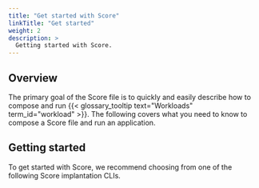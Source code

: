```yaml
---
title: "Get started with Score"
linkTitle: "Get started"
weight: 2
description: >
  Getting started with Score.
---
```


## Overview

The primary goal of the Score file is to quickly and easily describe how to compose and run {{< glossary_tooltip text="Workloads" term_id="workload" >}}. The following covers what you need to know to compose a Score file and run an application.

## Getting started

To get started with Score, we recommend choosing from one of the following Score implantation CLIs.

<!--
The following table describes a path you can follow to learn more about Score.

| Score Implementation               | Description                                                                                                                                                             |
| ---------------------------------- | ----------------------------------------------------------------------------------------------------------------------------------------------------------------------- |
| All                                | [Install the CLI]({{< relref "/docs/get%20started/install.md" >}}): Methods to download the Score implementation (CLI).                                                 |
| `score-compose`                    | [Hello World]({{< relref "/docs/get%20started/score-compose-hello-world" >}}): A Hello World application for `score-compose`.                                           |
| `score-helm`                       | [Hello World]({{< relref "/docs/get%20started/score-helm-hello-world" >}}): A Hello World application for `score-helm`.                                                 |
| `score-humanitec`                  | [Hello World]({{< relref "/docs/get%20started/score-humanitec-hello-world" >}}): A Hello World application for `score-humanitec`.                                       |
| `score-compose`, `score-humanitec` | [Manage overrides]({{< relref "/docs/override/_index.md" >}}): Methods to set and manage overrides.                                                                     |
| `score-humanitec`                  | [Manage Extensions]({{< relref "/docs/extensions/_index.md" >}}): Manage routes and resources in your application.                                                      |
| `score-compose`                    | [Declare dependencies]({{< relref "/docs/dependencies/_index.md" >}}): Describe how to set Workloads that are dependent on additional resources.                        |
| `score-compose`                    | [Set environment variables]({{< relref "/docs/environment%20variables/_index.md" >}}): Set environment-specific configuration to run Workloads in a target environment. |

-->
